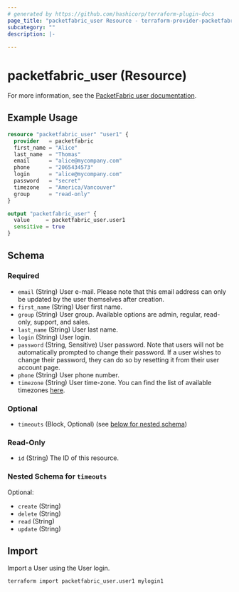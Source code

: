 ```yaml
---
# generated by https://github.com/hashicorp/terraform-plugin-docs
page_title: "packetfabric_user Resource - terraform-provider-packetfabric"
subcategory: ""
description: |-
  
---
```


# packetfabric_user (Resource)

For more information, see the [PacketFabric user documentation](https://docs.packetfabric.com/admin/user/).

## Example Usage

```terraform
resource "packetfabric_user" "user1" {
  provider   = packetfabric
  first_name = "Alice"
  last_name  = "Thomas"
  email      = "alice@mycompany.com"
  phone      = "2065434573"
  login      = "alice@mycompany.com"
  password   = "secret"
  timezone   = "America/Vancouver"
  group      = "read-only"
}

output "packetfabric_user" {
  value     = packetfabric_user.user1
  sensitive = true
}
```

<!-- schema generated by tfplugindocs -->
## Schema

### Required

- `email` (String) User e-mail. Please note that this email address can only be updated by the user themselves after creation.
- `first_name` (String) User first name.
- `group` (String) User group. Available options are admin, regular, read-only, support, and sales.
- `last_name` (String) User last name.
- `login` (String) User login.
- `password` (String, Sensitive) User password. Note that users will not be automatically prompted to change their password. If a user wishes to change their password, they can do so by resetting it from their user account page.
- `phone` (String) User phone number.
- `timezone` (String) User time-zone. You can find the list of available timezones [here](https://en.wikipedia.org/wiki/List_of_tz_database_time_zones).

### Optional

- `timeouts` (Block, Optional) (see [below for nested schema](#nestedblock--timeouts))

### Read-Only

- `id` (String) The ID of this resource.

<a id="nestedblock--timeouts"></a>
### Nested Schema for `timeouts`

Optional:

- `create` (String)
- `delete` (String)
- `read` (String)
- `update` (String)




## Import

Import a User using the User login.

```bash
terraform import packetfabric_user.user1 mylogin1
```
